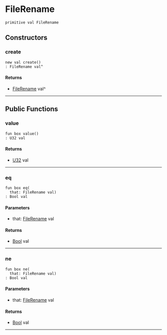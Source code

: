 # FileRename

```pony
primitive val FileRename
```

## Constructors

### create

```pony
new val create()
: FileRename val^
```

#### Returns

* [FileRename](files-FileRename) val^

---

## Public Functions

### value

```pony
fun box value()
: U32 val
```

#### Returns

* [U32](builtin-U32) val

---

### eq

```pony
fun box eq(
  that: FileRename val)
: Bool val
```
#### Parameters

*   that: [FileRename](files-FileRename) val

#### Returns

* [Bool](builtin-Bool) val

---

### ne

```pony
fun box ne(
  that: FileRename val)
: Bool val
```
#### Parameters

*   that: [FileRename](files-FileRename) val

#### Returns

* [Bool](builtin-Bool) val

---

